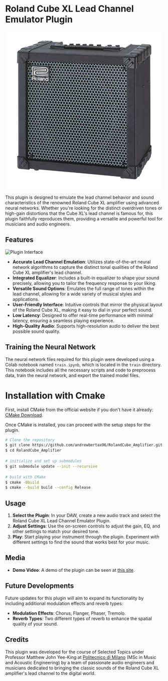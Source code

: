 # Roland Cube XL Lead Channel Emulator Plugin

![Original Amplifier](resources/images/roland_cube_xl.jpg)

This plugin is designed to emulate the lead channel behavior and sound characteristics of the renowned Roland Cube XL amplifier using advanced neural networks. Whether you're looking for the distinct overdriven tones or high-gain distortions that the Cube XL's lead channel is famous for, this plugin faithfully reproduces them, providing a versatile and powerful tool for musicians and audio engineers.

## Features
![Plugin Interface](resources/images/plugin_interface.jpg)

- **Accurate Lead Channel Emulation**: Utilizes state-of-the-art neural network algorithms to capture the distinct tonal qualities of the Roland Cube XL amplifier's lead channel.
- **Integrated Equalizer**: Includes a built-in equalizer to shape your sound precisely, allowing you to tailor the frequency response to your liking.
- **Versatile Sound Options**: Emulates the full range of tones within the lead channel, allowing for a wide variety of musical styles and applications.
- **User-Friendly Interface**: Intuitive controls that mirror the physical layout of the Roland Cube XL, making it easy to dial in your perfect sound.
- **Low Latency**: Designed to offer real-time performance with minimal latency, ensuring a seamless playing experience.
- **High-Quality Audio**: Supports high-resolution audio to deliver the best possible sound quality.

## Training the Neural Network

The neural network files required for this plugin were developed using a Colab notebook named `train.ipynb`, which is located in the `train` directory. This notebook includes all the necessary scripts and code to preprocess data, train the neural network, and export the trained model files.

# Installation with Cmake
First, install CMake from the official website if you don't have it already: [CMake Download](https://cmake.org/download/).

Once CMake is installed, you can proceed with the setup steps for the plugin.

```bash
# Clone the repository
$ git clone https://github.com/andrewbertax96/RolandCube_Amplifier.git
$ cd RolandCube_Amplifier

# initialize and set up submodules
$ git submodule update --init --recursive

# build with CMake
$ cmake -Bbuild
$ cmake --build build --config Release
```
## Usage

1. **Select the Plugin**: In your DAW, create a new audio track and select the Roland Cube XL Lead Channel Emulator Plugin.
2. **Adjust Settings**: Use the on-screen controls to adjust the gain, EQ, and other settings to match your desired tone.
3. **Play**: Start playing your instrument through the plugin. Experiment with different settings to find the sound that works best for your music.

## Media
- **Demo Video**: A demo of the plugin can be seen at [this site](https://www.youtube.com/watch?v=your_demo_video_url).

## Future Developments

Future updates for this plugin will aim to expand its functionality by including additional modulation effects and reverb types:
- **Modulation Effects**: Chorus, Flanger, Phaser, Tremolo.
- **Reverb Types**: Two different types of reverb to enhance the spatial quality of your sound.

## Credits

This plugin was developed for the course of Selected Topics under Professor Matthew John Yee-King at [Politecnico di Milano](https://www.polimi.it) (MSc in Music and Acoustic Engineering) by a team of passionate audio engineers and musicians dedicated to bringing the classic sounds of the Roland Cube XL amplifier's lead channel to the digital world.  
